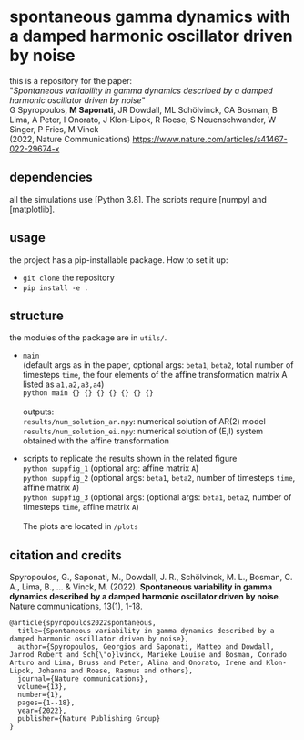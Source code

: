 # spontaneous gamma dynamics with a damped harmonic oscillator driven by noise

this is a repository for the paper:
<br/> "*Spontaneous variability in gamma dynamics described by a damped harmonic oscillator driven by noise*"<br/>
G Spyropoulos, **M Saponati**, JR Dowdall, ML Schölvinck, CA Bosman, B Lima, A Peter, I Onorato, J Klon-Lipok, R Roese, S Neuenschwander, W Singer, P Fries, M Vinck <br/>
(2022, Nature Communications)
https://www.nature.com/articles/s41467-022-29674-x

## dependencies
all the simulations use [Python 3.8]. The scripts require [numpy] and [matplotlib].

## usage
the project has a pip-installable package. How to set it up:

- `git clone` the repository 
- `pip install -e . `

## structure  

the modules of the package are in `utils/`.

* `main` <br/>
(default args as in the paper, optional args: `beta1`, `beta2`, total number of timesteps `time`, the four elements of the affine transformation matrix A listed as `a1,a2,a3,a4`)<br/>
`python main {} {} {} {} {} {} {}` <br/><br/>
outputs: <br/>
`results/num_solution_ar.npy`: numerical solution of AR(2) model <br/>
`results/num_solution_ei.npy`: numerical solution of (E,I) system obtained with the affine transformation

* scripts to replicate the results shown in the related figure<br/>
`python suppfig_1` (optional arg: affine matrix `A`) <br/>
`python suppfig_2` (optional args: `beta1`, `beta2`, number of timesteps `time`, affine matrix `A`) <br/>
`python suppfig_3` (optional args: (optional args: `beta1`, `beta2`, number of timesteps `time`, affine matrix `A`) <br/><br/>
The plots are located in `/plots`


 ## citation and credits
Spyropoulos, G., Saponati, M., Dowdall, J. R., Schölvinck, M. L., Bosman, C. A., Lima, B., ... & Vinck, M. (2022). 
**Spontaneous variability in gamma dynamics described by a damped harmonic oscillator driven by noise**. Nature communications, 13(1), 1-18.<br/>
```
@article{spyropoulos2022spontaneous,
  title={Spontaneous variability in gamma dynamics described by a damped harmonic oscillator driven by noise},
  author={Spyropoulos, Georgios and Saponati, Matteo and Dowdall, Jarrod Robert and Sch{\"o}lvinck, Marieke Louise and Bosman, Conrado Arturo and Lima, Bruss and Peter, Alina and Onorato, Irene and Klon-Lipok, Johanna and Roese, Rasmus and others},
  journal={Nature communications},
  volume={13},
  number={1},
  pages={1--18},
  year={2022},
  publisher={Nature Publishing Group}
}
```


